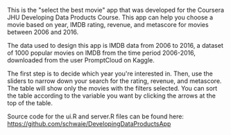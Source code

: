 This is the "select the best movie" app that was developed for the Coursera JHU Developing Data Products Course. This app can help you choose a movie based on year, IMDB rating, revenue, and metascore for movies between 2006 and 2016. 

The data used to design this app is IMDB data from 2006 to 2016, a dataset of 1000 popular movies on IMDB from the time period 2006-2016, downloaded from the user PromptCloud on Kaggle.

The first step is to decide which year you're interested in. Then, use the sliders to narrow down your search for the rating, revenue, and metascore. The table will show only the movies with the filters selected. You can sort the table according to the variable you want by clicking the arrows at the top of the table.

Source code for the ui.R and server.R files can be found here: <https://github.com/schwaie/DevelopingDataProductsApp>
